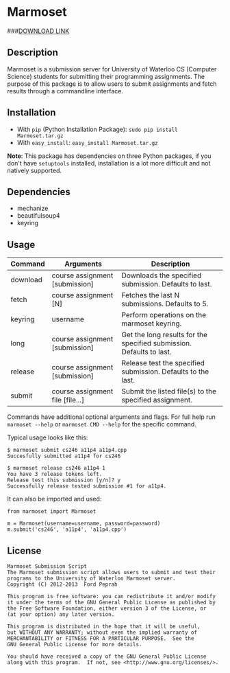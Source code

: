 Marmoset
========
###[DOWNLOAD LINK](http://raw.github.com/hkpeprah/marmoset/master/downloads/Marmoset.tar.gz)


Description
-----------
Marmoset is a submission server for University of Waterloo CS (Computer Science) students for submitting their programming assignments.  The purpose of this package is to allow users to submit assignments and fetch results through a commandline interface.  


Installation
------------
* With `pip` (Python Installation Package): `sudo pip install Marmoset.tar.gz`
* With `easy_install`: `easy_install Marmoset.tar.gz`

**Note**: This package has dependencies on three Python packages, if you don't have `setuptools` installed, installation is a lot more difficult and not natively supported.


Dependencies
------------
* mechanize
* beautifulsoup4
* keyring


Usage
-----

| Command    | Arguments                         | Description                                                           | 
| -----------| --------------------------------- | --------------------------------------------------------------------- |
| download   | course assignment [submission]    | Downloads the specified submission.  Defaults to last.                |
| fetch      | course assignment [N]             | Fetches the last N submissions.  Defaults to 5.                       |
| keyring    | username                          | Perform operations on the marmoset keyring.                           |
| long       | course assignment [submission]    | Get the long results for the specified submission.  Defaults to last. |
| release    | course assignment [submission]    | Release test the specified submission.  Defaults to the last.         |
| submit     | course assignment file [file...]  | Submit the listed file(s) to the specified assignment.                |

Commands have additional optional arguments and flags.  For full help run `marmoset --help` or `marmoset CMD --help` for the specific command.

Typical usage looks like this:

    $ marmoset submit cs246 a11p4 a11p4.cpp
    Succesfully submitted a11p4 for cs246

    $ marmoset release cs246 a11p4 1
    You have 3 release tokens left.
    Release test this submission [y/n]? y
    Successfully release tested submission #1 for a11p4.

It can also be imported and used:

    from marmoset import Marmoset

    m = Marmoset(username=username, password=password)
    m.submit('cs246', 'a11p4', 'a11p4.cpp')


License
-------
    Marmoset Submission Script
    The Marmoset submission script allows users to submit and test their
    programs to the University of Waterloo Marmoset server.
    Copyright (C) 2012-2013  Ford Peprah

    This program is free software: you can redistribute it and/or modify
    it under the terms of the GNU General Public License as published by
    the Free Software Foundation, either version 3 of the License, or
    (at your option) any later version.

    This program is distributed in the hope that it will be useful,
    but WITHOUT ANY WARRANTY; without even the implied warranty of
    MERCHANTABILITY or FITNESS FOR A PARTICULAR PURPOSE.  See the
    GNU General Public License for more details.

    You should have received a copy of the GNU General Public License
    along with this program.  If not, see <http://www.gnu.org/licenses/>.
